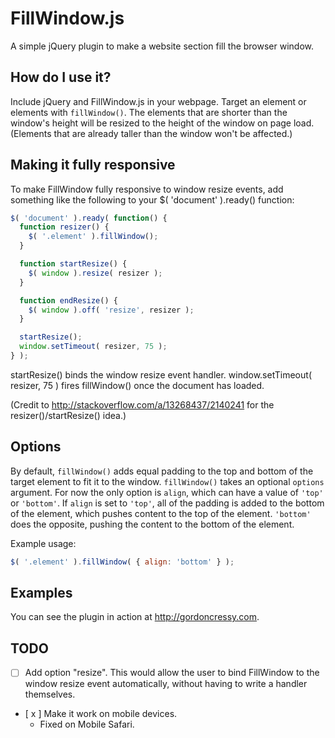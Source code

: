 # FillWindow.js

A simple jQuery plugin to make a website section fill the browser window.

## How do I use it?

Include jQuery and FillWindow.js in your webpage. Target an element or elements with ``fillWindow()``. The elements that are shorter than the window's height will be resized to the height of the window on page load. (Elements that are already taller than the window won't be affected.)

## Making it fully responsive

To make FillWindow fully responsive to window resize events, add something like the following to your $( 'document' ).ready() function:

```javascript
$( 'document' ).ready( function() {
  function resizer() {
    $( '.element' ).fillWindow();
  }

  function startResize() {
    $( window ).resize( resizer );
  }

  function endResize() {
    $( window ).off( 'resize', resizer );
  }

  startResize();
  window.setTimeout( resizer, 75 );
} );
```

startResize() binds the window resize event handler. window.setTimeout( resizer, 75 ) fires fillWindow() once the document has loaded.

(Credit to http://stackoverflow.com/a/13268437/2140241 for the resizer()/startResize() idea.)

## Options

By default, ``fillWindow()`` adds equal padding to the top and bottom of the target element to fit it to the window. ``fillWindow()`` takes an optional ``options`` argument. For now the only option is ``align``, which can have a value of ``'top'`` or ``'bottom'``. If ``align`` is set to ``'top'``, all of the padding is added to the bottom of the element, which pushes content to the top of the element. ``'bottom'`` does the opposite, pushing the content to the bottom of the element.

Example usage:

```javascript
$( '.element' ).fillWindow( { align: 'bottom' } );
```
## Examples

You can see the plugin in action at http://gordoncressy.com.

## TODO
- [ ] Add option "resize". This would allow the user to bind FillWindow to the window resize event automatically, without having to write a handler themselves.
- [ x ] Make it work on mobile devices.
  - Fixed on Mobile Safari.
